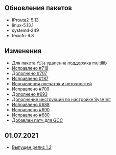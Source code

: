 ## Обновления пакетов

- IProute2-5.13
- linux-5.13.1
- systemd-249
- texinfo-6.8

## Изменения
- [Для пакета `file` удаленна поддержка multilib](https://github.com/Linux4Yourself/Linux4Yourself.Book/pull/732)
- [Исправлено #718](https://github.com/Linux4Yourself/Linux4Yourself.Book.Packages/issues/718)
- [Дополнено #707](https://github.com/Linux4Yourself/Linux4Yourself.Book/pull/707)
- [Исправлено #187](https://github.com/Linux4Yourself/Linux4Yourself.Book.Packages/issues/187)
- [Исправления опечаток и неточностей](https://github.com/Linux4Yourself/Linux4Yourself.Book/pull/708)
- [Исправлено #700](https://github.com/Linux4Yourself/Linux4Yourself.Book/pull/701)
- [Дополнено #693](https://github.com/Linux4Yourself/Linux4Yourself.Book/issues/693)
- [Дополнение инструкций по настройке SysVInit](https://github.com/Linux4Yourself/Linux4Yourself.Book/pull/695)
- [Исправлено #688](https://github.com/Linux4Yourself/Linux4Yourself.Book/issues/688)
- [Исправлено #690](https://github.com/Linux4Yourself/Linux4Yourself.Book/issues/690)
- [Исправлено #680](https://github.com/Linux4Yourself/Linux4Yourself.Book/issues/680)
- [Добавлен патч для GCC](https://github.com/Linux4Yourself/Linux4Yourself.Book/issues/676)

## 01.07.2021

- [Выпущен релиз 1.2](https://lx4u.ru/rel/1.2/#/)
